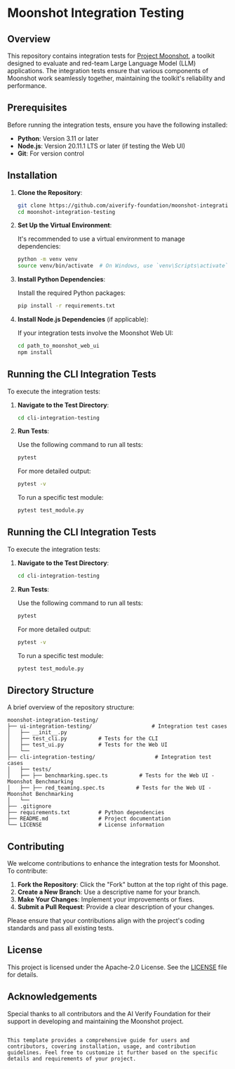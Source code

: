 # Moonshot Integration Testing

## Overview

This repository contains integration tests for [Project Moonshot](https://github.com/aiverify-foundation/moonshot), a toolkit designed to evaluate and red-team Large Language Model (LLM) applications. The integration tests ensure that various components of Moonshot work seamlessly together, maintaining the toolkit's reliability and performance.

## Prerequisites

Before running the integration tests, ensure you have the following installed:

- **Python**: Version 3.11 or later
- **Node.js**: Version 20.11.1 LTS or later (if testing the Web UI)
- **Git**: For version control

## Installation

1. **Clone the Repository**:

   ```bash
   git clone https://github.com/aiverify-foundation/moonshot-integration-testing.git
   cd moonshot-integration-testing
   ```

2. **Set Up the Virtual Environment**:

   It's recommended to use a virtual environment to manage dependencies:

   ```bash
   python -m venv venv
   source venv/bin/activate  # On Windows, use `venv\Scripts\activate`
   ```

3. **Install Python Dependencies**:

   Install the required Python packages:

   ```bash
   pip install -r requirements.txt
   ```

4. **Install Node.js Dependencies** (if applicable):

   If your integration tests involve the Moonshot Web UI:

   ```bash
   cd path_to_moonshot_web_ui
   npm install
   ```

## Running the CLI Integration Tests

To execute the integration tests:

1. **Navigate to the Test Directory**:

   ```bash
   cd cli-integration-testing
   ```

2. **Run Tests**:

   Use the following command to run all tests:

   ```bash
   pytest
   ```

   For more detailed output:

   ```bash
   pytest -v
   ```

   To run a specific test module:

   ```bash
   pytest test_module.py
   ```
## Running the CLI Integration Tests

To execute the integration tests:

1. **Navigate to the Test Directory**:

   ```bash
   cd cli-integration-testing
   ```

2. **Run Tests**:

   Use the following command to run all tests:

   ```bash
   pytest
   ```

   For more detailed output:

   ```bash
   pytest -v
   ```

   To run a specific test module:

   ```bash
   pytest test_module.py
   ```

## Directory Structure

A brief overview of the repository structure:

```
moonshot-integration-testing/
├── ui-integration-testing/                   # Integration test cases
│   ├── __init__.py
│   ├── test_cli.py          # Tests for the CLI
│   ├── test_ui.py           # Tests for the Web UI
│   └── 
├── cli-integration-testing/                   # Integration test cases
│   ├── tests/
│   ├── ├── benchmarking.spec.ts          # Tests for the Web UI - Moonshot Benchmarking
│   ├── ├── red_teaming.spec.ts          # Tests for the Web UI - Moonshot Benchmarking
│   └── 
├── .gitignore
├── requirements.txt         # Python dependencies
├── README.md                # Project documentation
└── LICENSE                  # License information
```

## Contributing

We welcome contributions to enhance the integration tests for Moonshot. To contribute:

1. **Fork the Repository**: Click the "Fork" button at the top right of this page.
2. **Create a New Branch**: Use a descriptive name for your branch.
3. **Make Your Changes**: Implement your improvements or fixes.
4. **Submit a Pull Request**: Provide a clear description of your changes.

Please ensure that your contributions align with the project's coding standards and pass all existing tests.

## License

This project is licensed under the Apache-2.0 License. See the [LICENSE](LICENSE) file for details.

## Acknowledgements

Special thanks to all contributors and the AI Verify Foundation for their support in developing and maintaining the Moonshot project.
```

This template provides a comprehensive guide for users and contributors, covering installation, usage, and contribution guidelines. Feel free to customize it further based on the specific details and requirements of your project. 
